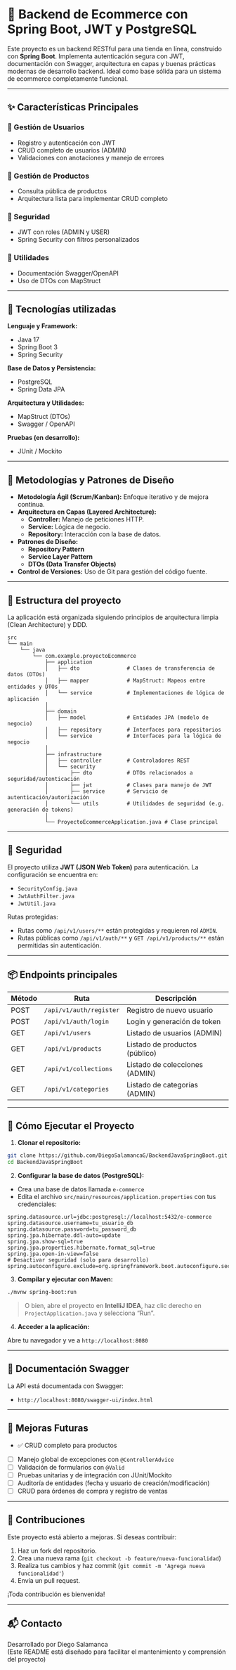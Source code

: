 # 🛒 Backend de Ecommerce con Spring Boot, JWT y PostgreSQL

Este proyecto es un backend RESTful para una tienda en línea, construido con **Spring Boot**. Implementa autenticación segura con JWT, documentación con Swagger, arquitectura en capas y buenas prácticas modernas de desarrollo backend. Ideal como base sólida para un sistema de ecommerce completamente funcional.

---

## ✨ Características Principales

### 👤 Gestión de Usuarios
- Registro y autenticación con JWT
- CRUD completo de usuarios (ADMIN)
- Validaciones con anotaciones y manejo de errores

### 🛒 Gestión de Productos
- Consulta pública de productos
- Arquitectura lista para implementar CRUD completo

### 🔐 Seguridad
- JWT con roles (ADMIN y USER)
- Spring Security con filtros personalizados

### 🧰 Utilidades
- Documentación Swagger/OpenAPI
- Uso de DTOs con MapStruct

---

## 🚀 Tecnologías utilizadas

**Lenguaje y Framework:**
- Java 17
- Spring Boot 3
- Spring Security

**Base de Datos y Persistencia:**
- PostgreSQL
- Spring Data JPA

**Arquitectura y Utilidades:**
- MapStruct (DTOs)
- Swagger / OpenAPI

**Pruebas (en desarrollo):**
- JUnit / Mockito

---

## 🧩 Metodologías y Patrones de Diseño

- **Metodología Ágil (Scrum/Kanban):** Enfoque iterativo y de mejora continua.
- **Arquitectura en Capas (Layered Architecture):**
    - **Controller:** Manejo de peticiones HTTP.
    - **Service:** Lógica de negocio.
    - **Repository:** Interacción con la base de datos.
- **Patrones de Diseño:**
    - **Repository Pattern**
    - **Service Layer Pattern**
    - **DTOs (Data Transfer Objects)**
- **Control de Versiones:** Uso de Git para gestión del código fuente.

---

## 📁 Estructura del proyecto

La aplicación está organizada siguiendo principios de arquitectura limpia (Clean Architecture) y DDD.

```
src
└── main
    └── java
        └── com.example.proyectoEcommerce
            ├── application
            │   ├── dto               # Clases de transferencia de datos (DTOs)
            │   ├── mapper            # MapStruct: Mapeos entre entidades y DTOs
            │   └── service           # Implementaciones de lógica de aplicación
            │
            ├── domain
            │   ├── model             # Entidades JPA (modelo de negocio)
            │   ├── repository        # Interfaces para repositorios
            │   └── service           # Interfaces para la lógica de negocio
            │
            ├── infrastructure
            │   ├── controller        # Controladores REST
            │   └── security
            │       ├── dto           # DTOs relacionados a seguridad/autenticación
            │       ├── jwt           # Clases para manejo de JWT
            │       ├── service       # Servicio de autenticación/autorización
            │       └── utils         # Utilidades de seguridad (e.g. generación de tokens)
            │
            └── ProyectoEcommerceApplication.java # Clase principal
```

---

## 🔐 Seguridad

El proyecto utiliza **JWT (JSON Web Token)** para autenticación. La configuración se encuentra en:

- `SecurityConfig.java`
- `JwtAuthFilter.java`
- `JwtUtil.java`

Rutas protegidas:
- Rutas como `/api/v1/users/**` están protegidas y requieren rol `ADMIN`.
- Rutas públicas como `/api/v1/auth/**` y `GET /api/v1/products/**` están permitidas sin autenticación.

---

## 📦 Endpoints principales

| Método | Ruta                    | Descripción                    |
|--------|-------------------------|--------------------------------|
| POST   | `/api/v1/auth/register` | Registro de nuevo usuario      |
| POST   | `/api/v1/auth/login`    | Login y generación de token    |
| GET    | `/api/v1/users`         | Listado de usuarios (ADMIN)    |
| GET    | `/api/v1/products`      | Listado de productos (público) |
| GET    | `/api/v1/collections`   | Listado de colecciones (ADMIN) |
| GET    | `/api/v1/categories`    | Listado de categorías (ADMIN)  |


---
## 🚀 Cómo Ejecutar el Proyecto

1. **Clonar el repositorio:**

```bash
git clone https://github.com/DiegoSalamancaG/BackendJavaSpringBoot.git
cd BackendJavaSpringBoot
```

2. **Configurar la base de datos (PostgreSQL):**

- Crea una base de datos llamada `e-commerce`
- Edita el archivo `src/main/resources/application.properties` con tus credenciales:

```properties
spring.datasource.url=jdbc:postgresql://localhost:5432/e-commerce
spring.datasource.username=tu_usuario_db
spring.datasource.password=tu_password_db
spring.jpa.hibernate.ddl-auto=update
spring.jpa.show-sql=true
spring.jpa.properties.hibernate.format_sql=true
spring.jpa.open-in-view=false
# Desactivar seguridad (solo para desarrollo)
spring.autoconfigure.exclude=org.springframework.boot.autoconfigure.security.servlet.SecurityAutoConfiguration
```

3. **Compilar y ejecutar con Maven:**

```bash
./mvnw spring-boot:run
```

> O bien, abre el proyecto en **IntelliJ IDEA**, haz clic derecho en `ProjectApplication.java` y selecciona “Run”.

4. **Acceder a la aplicación:**

Abre tu navegador y ve a `http://localhost:8080`

---

## 🧾 Documentación Swagger

La API está documentada con Swagger:

- `http://localhost:8080/swagger-ui/index.html`

---

## 📌 Mejoras Futuras

- ✅ CRUD completo para productos
- [ ] Manejo global de excepciones con `@ControllerAdvice`
- [ ] Validación de formularios con `@Valid`
- [ ] Pruebas unitarias y de integración con JUnit/Mockito
- [ ] Auditoría de entidades (fecha y usuario de creación/modificación)
- [ ] CRUD para órdenes de compra y registro de ventas

---

## 🤝 Contribuciones

Este proyecto está abierto a mejoras. Si deseas contribuir:
1. Haz un fork del repositorio.
2. Crea una nueva rama (`git checkout -b feature/nueva-funcionalidad`)
3. Realiza tus cambios y haz commit (`git commit -m 'Agrega nueva funcionalidad'`)
4. Envía un pull request.

¡Toda contribución es bienvenida!

---

## 📬 Contacto

Desarrollado por Diego Salamanca  
(Este README está diseñado para facilitar el mantenimiento y comprensión del proyecto)